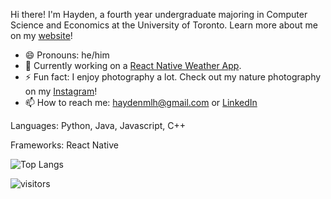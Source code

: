 Hi there! I'm Hayden, a fourth year undergraduate majoring in Computer Science and Economics at the University of Toronto. Learn more about me on my [website](https://haydenmlh.github.io/)!

- 😄 Pronouns: he/him
- 🔭 Currently working on a [React Native Weather App](https://github.com/haydenmlh/WeatherMan). 
- ⚡ Fun fact: I enjoy photography a lot. Check out my nature photography on my [Instagram](https://www.instagram.com/haydennnature/ "Instagram: haydennnature")! 
- 📫 How to reach me: haydenmlh@gmail.com or [LinkedIn](https://www.linkedin.com/in/haydenmlh/)

Languages: Python, Java, Javascript, C++

Frameworks: React Native

![Top Langs](https://github-readme-stats.vercel.app/api/top-langs/?username=haydenmlh&layout=compact)

![visitors](https://visitor-badge.glitch.me/badge?page_id=haydenmlh.haydenmlh)
